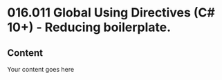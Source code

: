 ﻿# 016.011 Global Using Directives (C# 10+) - Reducing boilerplate.

## Content
Your content goes here
